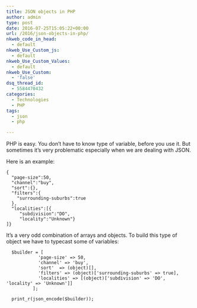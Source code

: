 ```yaml
---
title: JSON objects in PHP
author: admin
type: post
date: 2016-07-25T15:05:22+00:00
url: /2016/json-objects-in-php/
nkweb_code_in_head:
  - default
nkweb_Use_Custom_js:
  - default
nkweb_Use_Custom_Values:
  - default
nkweb_Use_Custom:
  - 'false'
dsq_thread_id:
  - 5584470432
categories:
  - Technologies
  - PHP
tags:
  - json
  - php

---
```

PHP is easy. You don&#8217;t have to know type of variable, before you use it. But sometimes it&#8217;s very problematic especially when we are dealing with JSON.

<!--more-->

Here is an example:

```
{
  "page-size":50,
  "channel":"buy",
  "sort":{}, 
  "filters":{
    "surrounding-suburbs":true
  },
  "localities":[{
     "subdivision":"DO",
     "locality":"Unknown"}
]}
```

It&#8217;s a very odd combination of arrays and objects. To build this type of object we have to typecast some of variables:

```
  $builder = [
            'page-size' => 50,
            'channel' => 'buy',
            'sort'  => (object)[],
            'filters' => (object)['surrounding-suburbs' => true],
            'localities' => [(object)['subdivision' => 'DO', 'locality' => 'Unknown']]
          ];

  print_r(json_encode($builder));
```